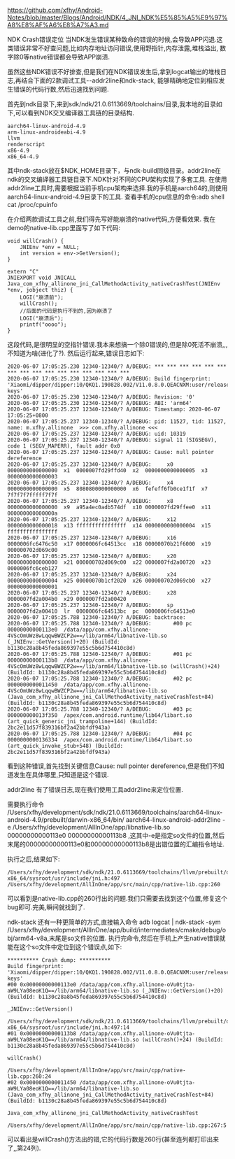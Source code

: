 
https://github.com/xfhy/Android-Notes/blob/master/Blogs/Android/NDK/4_JNI_NDK%E5%85%A5%E9%97%A8%E8%AF%A6%E8%A7%A3.md

NDK Crash错误定位
当NDK发生错误某种致命的错误的时候,会导致APP闪退.这类错误非常不好查问题,比如内存地址访问错误,使用野指针,内存泄露,堆栈溢出,
  数字除0等native错误都会导致APP崩溃.

虽然这些NDK错误不好排查,但是我们在NDK错误发生后,拿到logcat输出的堆栈日志,再结合下面的2款调试工具--addr2line和ndk-stack,
  能够精确地定位到相应发生错误的代码行数,然后迅速找到问题.

首先到ndk目录下,来到sdk/ndk/21.0.6113669/toolchains/目录,我本地的目录如下,可以看到NDK交叉编译器工具链的目录结构.
```
aarch64-linux-android-4.9
arm-linux-androideabi-4.9
llvm
renderscript
x86-4.9
x86_64-4.9
```
其中ndk-stack放在$NDK_HOME目录下，与ndk-build同级目录。addr2line在ndk的交叉编译器工具链目录下.NDK针对不同的CPU架构实现了多套工具.
在使用addr2line工具时,需要根据当前手机cpu架构来选择.我的手机是aarch64的,则使用aarch64-linux-android-4.9目录下的工具.
查看手机的cpu信息的命令:adb shell cat /proc/cpuinfo

在介绍两款调试工具之前,我们得先写好能崩溃的native代码,方便看效果. 我在demo的native-lib.cpp里面写了如下代码:
```
void willCrash() {
    JNIEnv *env = NULL;
    int version = env->GetVersion();
}

extern "C"
JNIEXPORT void JNICALL
Java_com_xfhy_allinone_jni_CallMethodActivity_nativeCrashTest(JNIEnv *env, jobject thiz) {
    LOGI("崩溃前");
    willCrash();
    //后面的代码是执行不到的,因为崩溃了
    LOGI("崩溃后");
    printf("oooo");
}
```
这段代码,是很明显的空指针错误.我本来想搞一个除0错误的,但是除0死活不崩溃,,,不知道为啥(进化了?). 然后运行起来,错误日志如下:
```
2020-06-07 17:05:25.230 12340-12340/? A/DEBUG: *** *** *** *** *** *** *** *** *** *** *** *** *** *** *** ***
2020-06-07 17:05:25.230 12340-12340/? A/DEBUG: Build fingerprint: 'Xiaomi/dipper/dipper:10/QKQ1.190828.002/V11.0.8.0.QEACNXM:user/release-keys'
2020-06-07 17:05:25.230 12340-12340/? A/DEBUG: Revision: '0'
2020-06-07 17:05:25.230 12340-12340/? A/DEBUG: ABI: 'arm64'
2020-06-07 17:05:25.237 12340-12340/? A/DEBUG: Timestamp: 2020-06-07 17:05:25+0800
2020-06-07 17:05:25.237 12340-12340/? A/DEBUG: pid: 11527, tid: 11527, name: m.xfhy.allinone  >>> com.xfhy.allinone <<<
2020-06-07 17:05:25.237 12340-12340/? A/DEBUG: uid: 10319
2020-06-07 17:05:25.237 12340-12340/? A/DEBUG: signal 11 (SIGSEGV), code 1 (SEGV_MAPERR), fault addr 0x0
2020-06-07 17:05:25.237 12340-12340/? A/DEBUG: Cause: null pointer dereference
2020-06-07 17:05:25.237 12340-12340/? A/DEBUG:     x0  0000000000000000  x1  0000007fd29ffd40  x2  0000000000000005  x3  0000000000000003
2020-06-07 17:05:25.237 12340-12340/? A/DEBUG:     x4  0000000000000000  x5  8080800000000000  x6  fefeff6fb0ce1f1f  x7  7f7f7f7fffff7f7f
2020-06-07 17:05:25.237 12340-12340/? A/DEBUG:     x8  0000000000000000  x9  a95a4ec0adb574df  x10 0000007fd29ffee0  x11 000000000000000a
2020-06-07 17:05:25.237 12340-12340/? A/DEBUG:     x12 0000000000000018  x13 ffffffffffffffff  x14 0000000000000004  x15 ffffffffffffffff
2020-06-07 17:05:25.237 12340-12340/? A/DEBUG:     x16 0000006fc6476c50  x17 0000006fc64513cc  x18 00000070b21f6000  x19 000000702d069c00
2020-06-07 17:05:25.237 12340-12340/? A/DEBUG:     x20 0000000000000000  x21 000000702d069c00  x22 0000007fd2a00720  x23 0000006fc6ceb127
2020-06-07 17:05:25.237 12340-12340/? A/DEBUG:     x24 0000000000000004  x25 00000070b1cf2020  x26 000000702d069cb0  x27 0000000000000001
2020-06-07 17:05:25.237 12340-12340/? A/DEBUG:     x28 0000007fd2a004b0  x29 0000007fd2a00420
2020-06-07 17:05:25.237 12340-12340/? A/DEBUG:     sp  0000007fd2a00410  lr  0000006fc64513bc  pc  0000006fc64513e0
2020-06-07 17:05:25.788 12340-12340/? A/DEBUG: backtrace:
2020-06-07 17:05:25.788 12340-12340/? A/DEBUG:       #00 pc 00000000000113e0  /data/app/com.xfhy.allinone-4VScOmUWz8wLqqwBWZCP2w==/lib/arm64/libnative-lib.so (_JNIEnv::GetVersion()+20) (BuildId: b1130c28a8b45feda869397e55c5b6d754410c8d)
2020-06-07 17:05:25.788 12340-12340/? A/DEBUG:       #01 pc 00000000000113b8  /data/app/com.xfhy.allinone-4VScOmUWz8wLqqwBWZCP2w==/lib/arm64/libnative-lib.so (willCrash()+24) (BuildId: b1130c28a8b45feda869397e55c5b6d754410c8d)
2020-06-07 17:05:25.788 12340-12340/? A/DEBUG:       #02 pc 0000000000011450  /data/app/com.xfhy.allinone-4VScOmUWz8wLqqwBWZCP2w==/lib/arm64/libnative-lib.so (Java_com_xfhy_allinone_jni_CallMethodActivity_nativeCrashTest+84) (BuildId: b1130c28a8b45feda869397e55c5b6d754410c8d)
2020-06-07 17:05:25.788 12340-12340/? A/DEBUG:       #03 pc 000000000013f350  /apex/com.android.runtime/lib64/libart.so (art_quick_generic_jni_trampoline+144) (BuildId: 2bc2e11d57f839316bf2a42bbfdf943a)
2020-06-07 17:05:25.788 12340-12340/? A/DEBUG:       #04 pc 0000000000136334  /apex/com.android.runtime/lib64/libart.so (art_quick_invoke_stub+548) (BuildId: 2bc2e11d57f839316bf2a42bbfdf943a)
```
看到这种错误,首先找到关键信息Cause: null pointer dereference,但是我们不知道发生在具体哪里,只知道是这个错误.


addr2line
有了错误日志,现在我们使用工具addr2line来定位位置.

需要执行命令 /Users/xfhy/development/sdk/ndk/21.0.6113669/toolchains/aarch64-linux-android-4.9/prebuilt/darwin-x86_64/bin/
aarch64-linux-android-addr2line -e /Users/xfhy/development/AllInOne/app/libnative-lib.so 00000000000113e0 00000000000113b8
,这其中-e是指定so文件的位置,然后末尾的00000000000113e0和00000000000113b8是出错位置的汇编指令地址.

执行之后,结果如下:
```
/Users/xfhy/development/sdk/ndk/21.0.6113669/toolchains/llvm/prebuilt/darwin-x86_64/sysroot/usr/include/jni.h:497
/Users/xfhy/development/AllInOne/app/src/main/cpp/native-lib.cpp:260
```
可以看到是native-lib.cpp的260行出的问题.我们只需要去找到这个位置,修复这个bug即可.完美,瞬间就找到了.



ndk-stack
还有一种更简单的方式,直接输入命令
adb logcat | ndk-stack -sym /Users/xfhy/development/AllInOne/app/build/intermediates/cmake/debug/obj/arm64-v8a,末尾是so文件的位置.
执行完命令,然后在手机上产生native错误就能在这个so文件中定位到这个错误点,如下:
```
********** Crash dump: **********
Build fingerprint: 'Xiaomi/dipper/dipper:10/QKQ1.190828.002/V11.0.8.0.QEACNXM:user/release-keys'
#00 0x00000000000113e0 /data/app/com.xfhy.allinone-oVu0tjta-aW9LYa08eoK1Q==/lib/arm64/libnative-lib.so (_JNIEnv::GetVersion()+20) (BuildId: b1130c28a8b45feda869397e55c5b6d754410c8d)
                                                                                                        _JNIEnv::GetVersion()
                                                                                                        /Users/xfhy/development/sdk/ndk/21.0.6113669/toolchains/llvm/prebuilt/darwin-x86_64/sysroot/usr/include/jni.h:497:14
#01 0x00000000000113b8 /data/app/com.xfhy.allinone-oVu0tjta-aW9LYa08eoK1Q==/lib/arm64/libnative-lib.so (willCrash()+24) (BuildId: b1130c28a8b45feda869397e55c5b6d754410c8d)
                                                                                                        willCrash()
                                                                                                        /Users/xfhy/development/AllInOne/app/src/main/cpp/native-lib.cpp:260:24
#02 0x0000000000011450 /data/app/com.xfhy.allinone-oVu0tjta-aW9LYa08eoK1Q==/lib/arm64/libnative-lib.so (Java_com_xfhy_allinone_jni_CallMethodActivity_nativeCrashTest+84) (BuildId: b1130c28a8b45feda869397e55c5b6d754410c8d)
                                                                                                        Java_com_xfhy_allinone_jni_CallMethodActivity_nativeCrashTest
                                                                                                        /Users/xfhy/development/AllInOne/app/src/main/cpp/native-lib.cpp:267:5
```
可以看出是willCrash()方法出的错,它的代码行数是260行(甚至连列都打印出来了,,第24列).

